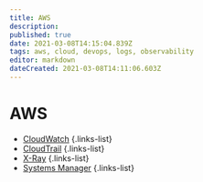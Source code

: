 ```yaml
---
title: AWS
description: 
published: true
date: 2021-03-08T14:15:04.839Z
tags: aws, cloud, devops, logs, observability
editor: markdown
dateCreated: 2021-03-08T14:11:06.603Z
---
```


# AWS
- [CloudWatch](/training/aws/cloudwatch)
{.links-list}
- [CloudTrail](/training/aws/cloudtrail)
{.links-list}
- [X-Ray](/training/aws/xray)
{.links-list}
- [Systems Manager](/training/aws/systems_manager)
{.links-list}